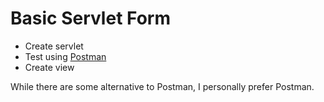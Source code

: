# Basic Servlet Form

- Create servlet
- Test using [Postman](https://www.getpostman.com)
- Create view





While there are some alternative to Postman, I personally prefer Postman.